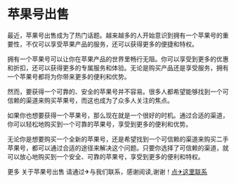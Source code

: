 # 苹果号出售

最近，苹果号出售成为了热门话题。越来越多的人开始意识到拥有一个苹果号的重要性，不仅可以享受苹果产品的服务，还可以获得更多的便捷和特权。

拥有一个苹果号可以让你在苹果产品的世界里畅行无阻。你可以享受到更多的优惠和折扣，还可以获得更多的专属服务和体验。无论是购买产品还是享受服务，拥有一个苹果号都将为你带来更多的便利和优势。

然而，要获得一个可靠的、安全的苹果号并不容易。很多人都希望能够找到一个可信赖的渠道来购买苹果号，而这也成为了众多人关注的焦点。

如果你也想要获得一个苹果号，那么现在就是一个很好的时机。通过合适的渠道，你可以轻松地购买到一个可靠的苹果号，享受到更多的便利和优势。

无论你是想要购买一个全新的苹果号，还是希望找到一个可信赖的渠道来购买二手苹果号，都可以通过合适的途径来解决这个问题。只要你选择了可信赖的渠道，就可以放心地购买到一个安全、可靠的苹果号，享受到更多的便利和特权。

更多 关于苹果号出售 请通过✈与我们联系，感谢阅读,谢谢！[点✈这里联系](https://111.k02.cc)